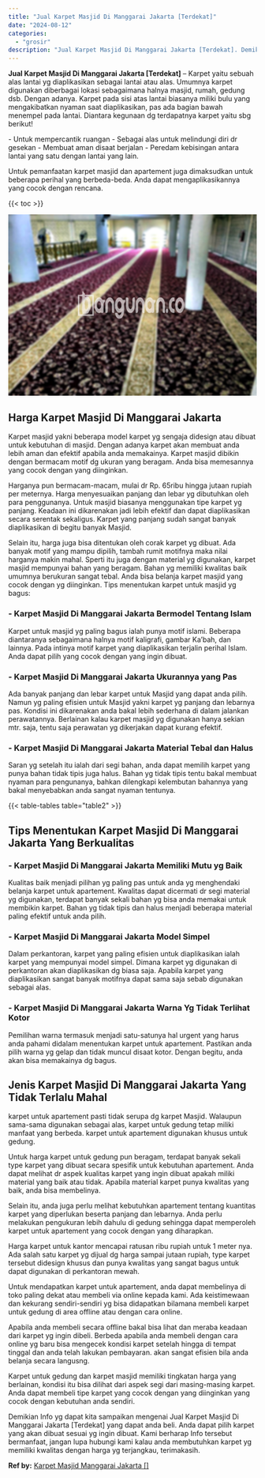 ```yaml
---
title: "Jual Karpet Masjid Di Manggarai Jakarta [Terdekat]"
date: "2024-08-12"
categories: 
  - "grosir"
description: "Jual Karpet Masjid Di Manggarai Jakarta [Terdekat]. Demikian Info yg dapat kita sampaikan mengenai Jual Karpet Masjid Di Manggarai Jakarta [Terdekat] yang..."
---
```


**Jual Karpet Masjid Di Manggarai Jakarta \[Terdekat\]** – Karpet yaitu sebuah alas lantai yg diaplikasikan sebagai lantai atau alas. Umumnya karpet digunakan diberbagai lokasi sebagaimana halnya masjid, rumah, gedung dsb. Dengan adanya. Karpet pada sisi atas lantai biasanya miliki bulu yang mengakibatkan nyaman saat diaplikasikan, pas ada bagian bawah menempel pada lantai. Diantara kegunaan dg terdapatnya karpet yaitu sbg berikut!

\- Untuk mempercantik ruangan - Sebagai alas untuk melindungi diri dr gesekan - Membuat aman disaat berjalan - Peredam kebisingan antara lantai yang satu dengan lantai yang lain.

Untuk pemanfaatan karpet masjid dan apartement juga dimaksudkan untuk beberapa perihal yang berbeda-beda. Anda dapat mengaplikasikannya yang cocok dengan rencana.

{{< toc >}}

![Jual Karpet Masjid Di Manggarai Jakarta [Terdekat]](/images/grosir-karpet-murah-79.png)

## Harga Karpet Masjid Di Manggarai Jakarta

Karpet masjid yakni beberapa model karpet yg sengaja didesign atau dibuat untuk kebutuhan di masjid. Dengan adanya karpet akan membuat anda lebih aman dan efektif apabila anda memakainya. Karpet masjid dibikin dengan bermacam motif dg ukuran yang beragam. Anda bisa memesannya yang cocok dengan yang diinginkan.

Harganya pun bermacam-macam, mulai dr Rp. 65ribu hingga jutaan rupiah per meternya. Harga menyesuaikan panjang dan lebar yg dibutuhkan oleh para penggunanya. Untuk masjid biasanya menggunakan tipe karpet yg panjang. Keadaan ini dikarenakan jadi lebih efektif dan dapat diaplikasikan secara serentak sekaligus. Karpet yang panjang sudah sangat banyak diaplikasikan di begitu banyak Masjid.

Selain itu, harga juga bisa ditentukan oleh corak karpet yg dibuat. Ada banyak motif yang mampu dipilih, tambah rumit motifnya maka nilai harganya makin mahal. Sperti itu juga dengan material yg digunakan, karpet masjid mempunyai bahan yang beragam. Bahan yg memiliki kwalitas baik umumnya berukuran sangat tebal. Anda bisa belanja karpet masjid yang cocok dengan yg diinginkan. Tips menentukan karpet untuk masjid yg bagus:

### \- Karpet Masjid Di Manggarai Jakarta Bermodel Tentang Islam

Karpet untuk masjid yg paling bagus ialah punya motif islami. Beberapa diantaranya sebagaimana halnya motif kaligrafi, gambar Ka’bah, dan lainnya. Pada intinya motif karpet yang diaplikasikan terjalin perihal Islam. Anda dapat pilih yang cocok dengan yang ingin dibuat.

### \- Karpet Masjid Di Manggarai Jakarta Ukurannya yang Pas

Ada banyak panjang dan lebar karpet untuk Masjid yang dapat anda pilih. Namun yg paling efisien untuk Masjid yakni karpet yg panjang dan lebarnya pas. Kondisi ini dikarenakan anda bakal lebih sederhana di dalam jalankan perawatannya. Berlainan kalau karpet masjid yg digunakan hanya sekian mtr. saja, tentu saja perawatan yg dikerjakan dapat kurang efektif.

### \- Karpet Masjid Di Manggarai Jakarta Material Tebal dan Halus

Saran yg setelah itu ialah dari segi bahan, anda dapat memilih karpet yang punya bahan tidak tipis juga halus. Bahan yg tidak tipis tentu bakal membuat nyaman para pengunanya, bahkan dilengkapi kelembutan bahannya yang bakal menyebabkan anda sangat nyaman tentunya.

{{< table-tables table="table2" >}}

## Tips Menentukan Karpet Masjid Di Manggarai Jakarta Yang Berkualitas

### \- Karpet Masjid Di Manggarai Jakarta Memiliki Mutu yg Baik

Kualitas baik menjadi pilihan yg paling pas untuk anda yg menghendaki belanja karpet untuk apartement. Kwalitas dapat dicermati dr segi material yg digunakan, terdapat banyak sekali bahan yg bisa anda memakai untuk membikin karpet. Bahan yg tidak tipis dan halus menjadi beberapa material paling efektif untuk anda pilih.

### \- Karpet Masjid Di Manggarai Jakarta Model Simpel

Dalam perkantoran, karpet yang paling efisien untuk diaplikasikan ialah karpet yang mempunyai model simpel. Dimana karpet yg digunakan di perkantoran akan diaplikasikan dg biasa saja. Apabila karpet yang diaplikasikan sangat banyak motifnya dapat sama saja sebab digunakan sebagai alas.

### \- Karpet Masjid Di Manggarai Jakarta Warna Yg Tidak Terlihat Kotor

Pemilihan warna termasuk menjadi satu-satunya hal urgent yang harus anda pahami didalam menentukan karpet untuk apartement. Pastikan anda pilih warna yg gelap dan tidak muncul disaat kotor. Dengan begitu, anda akan bisa memakainya dg bagus.

## Jenis Karpet Masjid Di Manggarai Jakarta Yang Tidak Terlalu Mahal

karpet untuk apartement pasti tidak serupa dg karpet Masjid. Walaupun sama-sama digunakan sebagai alas, karpet untuk gedung tetap miliki manfaat yang berbeda. karpet untuk apartement digunakan khusus untuk gedung.

Untuk harga karpet untuk gedung pun beragam, terdapat banyak sekali type karpet yang dibuat secara spesifik untuk kebutuhan apartement. Anda dapat melihat dr aspek kualitas karpet yang ingin dibuat apakah miliki material yang baik atau tidak. Apabila material karpet punya kwalitas yang baik, anda bisa membelinya.

Selain itu, anda juga perlu melihat kebutuhkan apartement tentang kuantitas karpet yang diperlukan beserta panjang dan lebarnya. Anda perlu melakukan pengukuran lebih dahulu di gedung sehingga dapat memperoleh karpet untuk apartement yang cocok dengan yang diharapkan.

Harga karpet untuk kantor mencapai ratusan ribu rupiah untuk 1 meter nya. Ada salah satu karpet yg dijual dg harga sampai jutaan rupiah, type karpet tersebut didesign khusus dan punya kwalitas yang sangat bagus untuk dapat digunakan di perkantoran mewah.

Untuk mendapatkan karpet untuk apartement, anda dapat membelinya di toko paling dekat atau membeli via online kepada kami. Ada keistimewaan dan kekurang sendiri-sendiri yg bisa didapatkan bilamana membeli karpet untuk gedung di area offline atau dengan cara online.

Apabila anda membeli secara offline bakal bisa lihat dan meraba keadaan dari karpet yg ingin dibeli. Berbeda apabila anda membeli dengan cara online yg baru bisa mengecek kondisi karpet setelah hingga di tempat tinggal dan anda telah lakukan pembayaran. akan sangat efisien bila anda belanja secara langusng.

Karpet untuk gedung dan karpet masjid memiliki tingkatan harga yang berlainan, kondisi itu bisa dilihat dari aspek segi dari masing-masing karpet. Anda dapat membeli tipe karpet yang cocok dengan yang diinginkan yang cocok dengan kebutuhan anda sendiri.

Demikian Info yg dapat kita sampaikan mengenai Jual Karpet Masjid Di Manggarai Jakarta \[Terdekat\] yang dapat anda beli. Anda dapat pilih karpet yang akan dibuat sesuai yg ingin dibuat. Kami berharap Info tersebut bermanfaat, jangan lupa hubungi kami kalau anda membutuhkan karpet yg memiliki kwalitas dengan harga yg terjangkau, terimakasih.

**Ref by:**  [Karpet Masjid Manggarai Jakarta []](https://id.wikipedia.org/wiki/Karpet)
